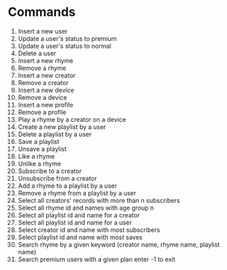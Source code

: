 # Commands

1. Insert a new user 
2. Update a user's status to premium 
3. Update a user's status to normal 
4. Delete a user 
5. Insert a new rhyme 
6. Remove a rhyme 
7. Insert a new creator 
8. Remove a creator 
9. Insert a new device 
10. Remove a device 
11. Insert a new profile 
12. Remove a profile 
13. Play a rhyme by a creator on a device 
14. Create a new playlist by a user 
15. Delete a playlist by a user 
16. Save a playlist 
17. Unsave a playlist 
18. Like a rhyme 
19. Unlike a rhyme 
20. Subscribe to a creator 
21. Unsubscribe from a creator 
22. Add a rhyme to a playlist by a user 
23. Remove a rhyme from a playlist by a user 
24. Select all creators' records with more than n subscribers 
25. Select all rhyme id and names with age group n 
26. Select all playlist id and name for a creator 
27. Select all playlist id and name for a user 
28. Select creator id and name with most subscribers 
29. Select playlist id and name with most saves 
30. Search rhyme by a given keyword (creator name, rhyme name, playlist name) 
31. Search premium users with a given plan 
enter -1 to exit 